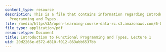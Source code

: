 ```yaml
---
content_type: resource
description: This is a file that contains information regarding Introduction to Functional
  Programming and Types.
file: /media/https%3A/open-learning-course-data-rc.s3.amazonaws.com/6-820-fundamentals-of-program-analysis-fall-2015/20d2266ed572d810f012863abb6537bb_MIT6_820F15_L01.pdf
file_type: application/pdf
resourcetype: Document
title: Introduction to Functional Programming and Types, Lecture 1
uid: 20d2266e-d572-d810-f012-863abb6537bb
---
```

